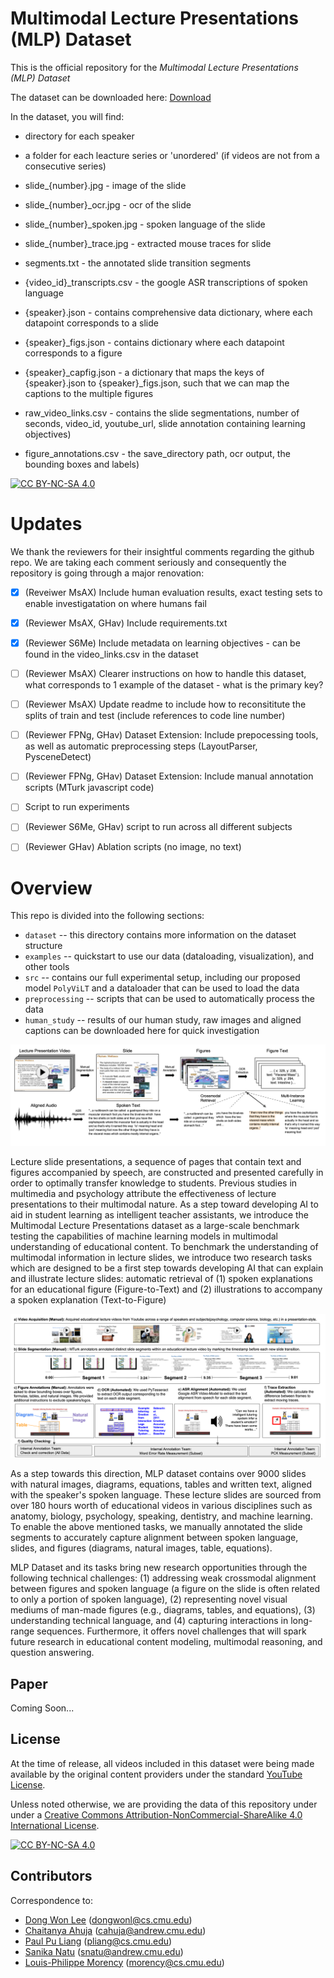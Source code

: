 # Multimodal Lecture Presentations (MLP) Dataset

This is the official repository for the *Multimodal Lecture Presentations (MLP) Dataset* 

The dataset can be downloaded here: [Download](https://drive.google.com/file/d/13aDrmStlaSDFpacSXMOH1M5gaTo0i8c-/view?usp=sharing)

In the dataset, you will find:
- directory for each speaker 
 - a folder for each leacture series or 'unordered' (if videos are not from a consecutive series)
  - slide_{number}.jpg - image of the slide
  - slide_{number}_ocr.jpg - ocr of the slide
  - slide_{number}_spoken.jpg - spoken language of the slide
  - slide_{number}_trace.jpg - extracted mouse traces for slide
  - segments.txt - the annotated slide transition segments
  - {video_id}_transcripts.csv - the google ASR transcriptions of spoken language
  
 - {speaker}.json - contains comprehensive data dictionary, where each datapoint corresponds to a slide 
 - {speaker}_figs.json - contains dictionary where each datapoint corresponds to a figure
 - {speaker}_capfig.json - a dictionary that maps the keys of {speaker}.json to {speaker}_figs.json, such that we can map the captions to the multiple figures
- raw_video_links.csv - contains the slide segmentations, number of seconds, video_id, youtube_url, slide annotation containing learning objectives)
- figure_annotations.csv - the save_directory path, ocr output, the bounding boxes and labels) 


 [![CC BY-NC-SA 4.0][cc-by-nc-sa-shield]][cc-by-nc-sa]
 
[cc-by-nc-sa]: http://creativecommons.org/licenses/by-nc-sa/4.0/
[cc-by-nc-sa-image]: https://licensebuttons.net/l/by-nc-sa/4.0/88x31.png
[cc-by-nc-sa-shield]: https://img.shields.io/badge/License-CC%20BY--NC--SA%204.0-lightgrey.svg

# Updates 

We thank the reviewers for their insightful comments regarding the github repo. We are taking each comment seriously and consequently the repository is going through a major renovation:

- [x] (Reveiwer MsAX) Include human evaluation results, exact testing sets to enable investigatation on where humans fail 
- [x] (Reviewer MsAX, GHav) Include requirements.txt
- [x] (Reviewer S6Me) Include metadata on learning objectives - can be found in the video_links.csv in the dataset

- [ ] (Reviewer MsAX) Clearer instructions on how to handle this dataset, what corresponds to 1 example of the dataset - what is the primary key?
- [ ] (Reviewer MsAX) Update readme to include how to reconsititute the splits of train and test (include references to code line number)

- [ ] (Reviewer FPNg, GHav) Dataset Extension: Include prepocessing tools, as well as automatic preprocessing steps (LayoutParser, PysceneDetect)
- [ ] (Reviewer FPNg, GHav) Dataset Extension: Include manual annotation scripts (MTurk javascript code)

- [ ] Script to run experiments
- [ ] (Reviewer S6Me, GHav) script to run across all different subjects 
- [ ] (Reviewer GHav) Ablation scripts (no image, no text)


# Overview

This repo is divided into the following sections:

* `dataset` -- this directory contains more information on the dataset structure 
* `examples` -- quickstart to use our data (dataloading, visualization), and other tools
* `src` -- contains our full experimental setup, including our proposed model `PolyViLT` and a dataloader that can be used to load the data
* `preprocessing` -- scripts that can be used to automatically process the data 
* `human_study` -- results of our human study, raw images and aligned captions can be downloaded here for quick investigation

![](/images/overview.png)

Lecture slide presentations, a sequence of pages that contain text and figures accompanied by speech, are constructed and presented carefully in order to optimally transfer knowledge to students. Previous studies in multimedia and psychology attribute the effectiveness of lecture presentations to their multimodal nature. As a step toward developing AI to aid in student learning as intelligent teacher assistants, we introduce the Multimodal Lecture Presentations dataset as a large-scale benchmark testing the capabilities of machine learning models in multimodal understanding of educational content. To benchmark the understanding of multimodal information in lecture slides, we introduce two research tasks which are designed to be a first step towards developing AI that can explain and illustrate lecture slides: automatic retrieval of (1) spoken explanations for an educational figure (Figure-to-Text) and (2) illustrations to accompany a spoken explanation (Text-to-Figure)

![](/images/datapipeline.png)

As a step towards this direction, MLP dataset contains over 9000 slides with natural images, diagrams, equations, tables and written text, aligned with the speaker's spoken language. These lecture slides are sourced from over 180 hours worth of educational videos in various disciplines such as anatomy, biology, psychology, speaking, dentistry, and machine learning. To enable the above mentioned tasks, we manually annotated the slide segments to accurately capture alignment between spoken language, slides, and figures (diagrams, natural images, table, equations).


MLP Dataset and its tasks bring new research opportunities through the following technical challenges: (1) addressing weak crossmodal alignment between figures and spoken language (a figure on the slide is often related to only a portion of spoken language), (2) representing novel visual mediums of man-made figures (e.g., diagrams, tables, and equations), (3) understanding technical language, and (4) capturing interactions in long-range sequences. Furthermore, it offers novel challenges that will spark future research in educational content modeling, multimodal reasoning, and question answering.

## Paper

Coming Soon... 

## License
At the time of release, all videos included in this dataset were being made available by the original content providers under the standard [YouTube License](https://www.youtube.com/static?template=terms).

Unless noted otherwise, we are providing the data of this repository under under a [Creative Commons Attribution-NonCommercial-ShareAlike 4.0 International License][cc-by-nc-sa].

[![CC BY-NC-SA 4.0][cc-by-nc-sa-image]][cc-by-nc-sa]

## Contributors

Correspondence to: 
  - [Dong Won Lee](http://dongwonl.com) (dongwonl@cs.cmu.edu)
  - [Chaitanya Ahuja](http://chahuja.com) (cahuja@andrew.cmu.edu)
  - [Paul Pu Liang](https://www.cs.cmu.edu/~pliang/) (pliang@cs.cmu.edu)
  - [Sanika Natu]() (snatu@andrew.cmu.edu)
  - [Louis-Philippe Morency](https://www.cs.cmu.edu/~morency/) (morency@cs.cmu.edu)


